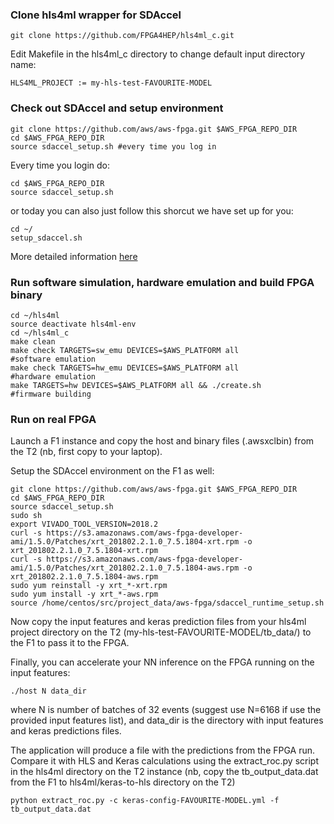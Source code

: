 ### Clone hls4ml wrapper for SDAccel

```
git clone https://github.com/FPGA4HEP/hls4ml_c.git
```

Edit Makefile in the hls4ml_c directory to change default input directory name:

```
HLS4ML_PROJECT := my-hls-test-FAVOURITE-MODEL
```

### Check out SDAccel and setup environment

```
git clone https://github.com/aws/aws-fpga.git $AWS_FPGA_REPO_DIR  
cd $AWS_FPGA_REPO_DIR                                         
source sdaccel_setup.sh #every time you log in
```

Every time you login do:

```
cd $AWS_FPGA_REPO_DIR                                         
source sdaccel_setup.sh
```

or today you can also just follow this shorcut we have set up for you:

```
cd ~/
setup_sdaccel.sh
```

More detailed information [here](https://github.com/aws/aws-fpga/tree/master/SDAccel)

### Run software simulation, hardware emulation and build FPGA binary

```
cd ~/hls4ml
source deactivate hls4ml-env
cd ~/hls4ml_c
make clean                                                                 
make check TARGETS=sw_emu DEVICES=$AWS_PLATFORM all                 #software emulation
make check TARGETS=hw_emu DEVICES=$AWS_PLATFORM all                 #hardware emulation
make TARGETS=hw DEVICES=$AWS_PLATFORM all && ./create.sh            #firmware building
```

### Run on real FPGA

Launch a F1 instance and copy the host and binary files (.awsxclbin) from the T2 (nb, first copy to your laptop). 

Setup the SDAccel environment on the F1 as well:

```
git clone https://github.com/aws/aws-fpga.git $AWS_FPGA_REPO_DIR
cd $AWS_FPGA_REPO_DIR 
source sdaccel_setup.sh
sudo sh
export VIVADO_TOOL_VERSION=2018.2
curl -s https://s3.amazonaws.com/aws-fpga-developer-ami/1.5.0/Patches/xrt_201802.2.1.0_7.5.1804-xrt.rpm -o xrt_201802.2.1.0_7.5.1804-xrt.rpm
curl -s https://s3.amazonaws.com/aws-fpga-developer-ami/1.5.0/Patches/xrt_201802.2.1.0_7.5.1804-aws.rpm -o xrt_201802.2.1.0_7.5.1804-aws.rpm
sudo yum reinstall -y xrt_*-xrt.rpm
sudo yum install -y xrt_*-aws.rpm
source /home/centos/src/project_data/aws-fpga/sdaccel_runtime_setup.sh
``` 

Now copy the input features and keras prediction files from your hls4ml project directory on the T2 (my-hls-test-FAVOURITE-MODEL/tb_data/) to the F1 to pass it to the FPGA.

Finally, you can accelerate your NN inference on the FPGA running on the input features:

```
./host N data_dir
```

where N is number of batches of 32 events (suggest use N=6168 if use the provided input features list), and data_dir is the directory with input features and keras predictions files.

The application will produce a file with the predictions from the FPGA run. Compare it with HLS and Keras calculations using the extract_roc.py script in the hls4ml directory on the T2 instance (nb, copy the tb_output_data.dat from the F1 to hls4ml/keras-to-hls directory on the T2)

```
python extract_roc.py -c keras-config-FAVOURITE-MODEL.yml -f tb_output_data.dat
```
